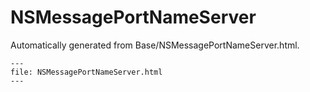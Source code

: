 
# NSMessagePortNameServer

Automatically generated from Base/NSMessagePortNameServer.html.

``` {raw} html
---
file: NSMessagePortNameServer.html
---
```
